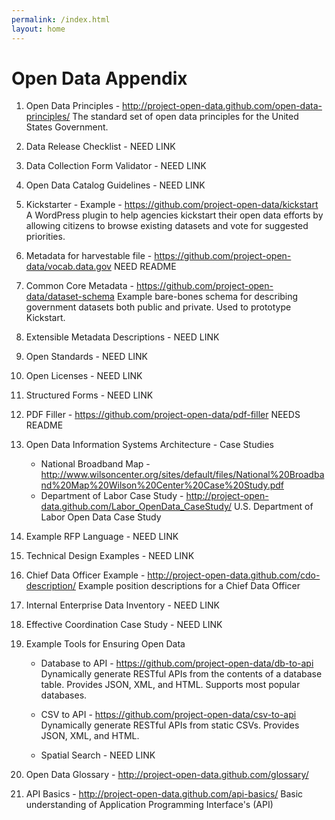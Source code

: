 ```yaml
---
permalink: /index.html
layout: home
---
```


Open Data Appendix
==================

1. Open Data Principles - http://project-open-data.github.com/open-data-principles/
   The standard set of open data principles for the United States Government.

2. Data Release Checklist - NEED LINK

3. Data Collection Form Validator - NEED LINK

4. Open Data Catalog Guidelines - NEED LINK

5. Kickstarter - Example - https://github.com/project-open-data/kickstart
   A WordPress plugin to help agencies kickstart their open data efforts by allowing citizens to browse existing datasets and vote for suggested priorities.

6. Metadata for harvestable file - https://github.com/project-open-data/vocab.data.gov
   NEED README
   
7. Common Core Metadata - https://github.com/project-open-data/dataset-schema 
   Example bare-bones schema for describing government datasets both public and private. Used to prototype Kickstart.

8. Extensible Metadata Descriptions - NEED LINK

9. Open Standards - NEED LINK

10. Open Licenses - NEED LINK

11. Structured Forms - NEED LINK

12. PDF Filler - https://github.com/project-open-data/pdf-filler
    NEEDS README 

13. Open Data Information Systems Architecture - Case Studies
    - National Broadband Map - http://www.wilsoncenter.org/sites/default/files/National%20Broadband%20Map%20Wilson%20Center%20Case%20Study.pdf
    - Department of Labor Case Study - http://project-open-data.github.com/Labor_OpenData_CaseStudy/
      U.S. Department of Labor Open Data Case Study
      
14. Example RFP Language - NEED LINK

15. Technical Design Examples - NEED LINK

16. Chief Data Officer Example - http://project-open-data.github.com/cdo-description/
	Example position descriptions for a Chief Data Officer
	
17. Internal Enterprise Data Inventory - NEED LINK

18. Effective Coordination Case Study - NEED LINK

19. Example Tools for Ensuring Open Data
    - Database to API - https://github.com/project-open-data/db-to-api 
      Dynamically generate RESTful APIs from the contents of a database table. Provides JSON, XML, and HTML. Supports most popular databases.
    
    - CSV to API - https://github.com/project-open-data/csv-to-api 
      Dynamically generate RESTful APIs from static CSVs. Provides JSON, XML, and HTML.
      
    - Spatial Search - NEED LINK
    
20. Open Data Glossary - http://project-open-data.github.com/glossary/

21. API Basics - http://project-open-data.github.com/api-basics/
	Basic understanding of Application Programming Interface's (API)